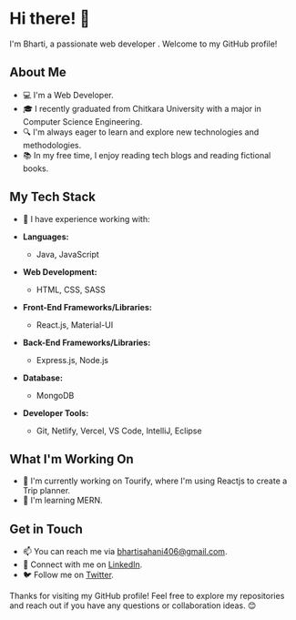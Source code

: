 # Hi there! 👋

I'm  Bharti, a passionate web developer . Welcome to my GitHub profile!

## About Me

- 💻 I'm a Web Developer.
- 🎓 I recently graduated from Chitkara University with a major in Computer Science Engineering.
- 🔍 I'm always eager to learn and explore new technologies and methodologies.
- 📚 In my free time, I enjoy reading tech blogs and reading fictional books.

## My Tech Stack

- 💼 I have experience working with:
- **Languages:**
  - Java, JavaScript

- **Web Development:**
  - HTML, CSS, SASS

- **Front-End Frameworks/Libraries:**
  - React.js, Material-UI

- **Back-End Frameworks/Libraries:**
  - Express.js,  Node.js

- **Database:**
  - MongoDB

- **Developer Tools:**
  - Git, Netlify, Vercel, VS Code, IntelliJ, Eclipse



## What I'm Working On

- 🔭 I'm currently working on Tourify, where I'm using Reactjs to create a Trip planner.
- 🌱 I'm learning MERN.


## Get in Touch

- 📫 You can reach me via bhartisahani406@gmail.com.
- 💼 Connect with me on [LinkedIn](https://www.linkedin.com/in/bharti-sahani-25a250188/).
- 🐦 Follow me on [Twitter](https://twitter.com/bharti147).



Thanks for visiting my GitHub profile! Feel free to explore my repositories and reach out if you have any questions or collaboration ideas. 😊

